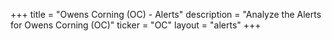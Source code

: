 +++
title = "Owens Corning (OC) - Alerts"
description = "Analyze the Alerts for Owens Corning (OC)"
ticker = "OC"
layout = "alerts"
+++

